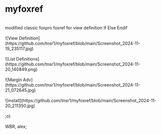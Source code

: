 # myfoxref

<br>
modified classic foxpro foxref for view definition If Else Endif
<br><br>
![View Definition](https://github.com/tnsr1/myfoxref/blob/main/Screenshot_2024-11-19_235117.jpg)
<br><br>
![List Definitions](https://github.com/tnsr1/myfoxref/blob/main/Screenshot_2024-11-20_140849.png)
<br><br>
![Margin Adv](https://github.com/tnsr1/myfoxref/blob/main/Screenshot_2024-11-21_072645.jpg)
<br><br>
![install](https://github.com/tnsr1/myfoxref/blob/main/Screenshot_2024-11-20_211350.jpg)
<br><br>
;o)
<br><br>
WBR, alex;
